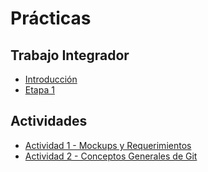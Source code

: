# Prácticas

## Trabajo Integrador

- [Introducción](https://catedras.linti.unlp.edu.ar/pluginfile.php/90622/mod_resource/content/3/Introduccio%CC%81n%20Trabajo%20Integrador%202021.pdf)
- [Etapa 1](https://catedras.linti.unlp.edu.ar/mod/assign/view.php?id=32318)

## Actividades
- [Actividad 1 - Mockups y Requerimientos](https://catedras.linti.unlp.edu.ar/mod/assign/view.php?id=31842)
- [Actividad 2 - Conceptos Generales de Git](https://catedras.linti.unlp.edu.ar/mod/assign/view.php?id=32134)



